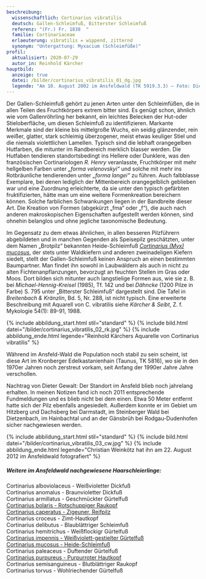 ```yaml
---
beschreibung:
  wissenschaftlich: Cortinarius vibratilis
  deutsch: Gallen-Schleimfuß, Bitterster Schleimfuß
  referenz: "(Fr.) Fr. 1838  "
  familie: Cortinariaceae
  erlaeuterung: vibratilis = wippend, zitternd
  synonym: "Untergattung: Myxacium (Schleimfüße)"
profil:
  aktualisiert: 2020-07-29
  autor_in: Reinhold Kärcher
hauptbild:
  anzeige: true
  datei: /bilder/cortinarius_vibratilis_01_dg.jpg
  legende: "Am 10. August 2002 im Ansfeldwald (TK 5919.3.3) – Foto: Dieter Gewalt"
---
```

Der Gallen-Schleimfuß gehört zu jenen Arten unter den Schleimfüßen, die in allen Teilen des Fruchtkörpers extrem bitter sind. Es genügt schon, ähnlich wie vom Gallenröhrling her bekannt, ein leichtes Belecken der Hut-oder Stieloberfläche, um diesen Schleimfuß zu identifizieren. Markante Merkmale sind der kleine bis mittelgroße Wuchs, ein seidig glänzender, rein weißer, glatter, stark schleimig überzogener, meist etwas keuliger Stiel und die niemals violettlichen Lamellen. Typisch sind die lebhaft orangegelben Hutfarben, die mitunter im Randbereich merklich blasser werden. Die Hutfaben tendieren standortsbedingt ins Hellere oder Dunklere, was den französischen Cortinariologen *R. Henry* veranlasste, Fruchtkörper mit mehr hellgelben Farben unter *„forma velenovskyi“* und solche mit mehr ins Rotbräunliche tendierenden unter *„forma langei“* zu führen. Auch falbblasse Exemplare, bei denen lediglich der Mittenbereich orangegelblich geblieben war und eine Zuordnung erleichterte, da sie unter den typisch gefärbten fruktifizierten, hätte man um eine weitere Formenkreation bereichern können. Solche farblichen Schwankungen liegen in der Bandbreite dieser Art. Die Kreation von Formen (abgekürzt „fma“ oder „f“), die auch nach anderen makroskopischen Eigenschaften aufgestellt werden können, sind ohnehin belanglos und ohne jegliche taxonomische Bedeutung.

Im Gegensatz zu dem etwas ähnlichen, in allen besseren Pilzführern abgebildeten und in manchen Gegenden als Speisepilz geschätzten, unter dem Namen „Brotpilz“ bekannten Heide-Schleimfuß *[Cortinarius (Myx) mucosus](/pilze/cortinarius-mucosus-heide-schleimfuß)*, der stets unter Waldkiefern und anderen zweinadeligen Kiefern siedelt, stellt der Gallen-Schleimfuß keinen Anspruch an einen bestimmten Baumpartner. Man findet ihn sowohl in Laubwäldern als auch in nicht zu alten Fichtenanpflanzungen, bevorzugt an feuchten Stellen im Gras oder Moos. Dort bilden sich mitunter auch langstielige Formen aus, wie sie z. B. bei *Michael-Hennig-Kreisel* (1985), Tf. 142 und bei *Dähncke* (1200 Pilze in Farbe) S. 795 unter „Bitterster Schleimfuß“ dargestellt sind. Die Tafel in *Breitenbach & Kränzlin*, Bd. 5, Nr. 288, ist nicht typisch. Eine erweiterte Beschreibung mit Aquarell von C. vibratilis siehe *Kärcher & Seibt*, Z. f. Mykologie 54(1): 89-91, 1988.

{% include abbildung_start.html stil="standard" %}
{% include bild.html datei="/bilder/cortinarius_vibratilis_02_rk.jpg" %}
{% include abbildung_ende.html legende="Reinhold Kärchers Aquarelle von Cortinarius vibratilis" %}

Während im Ansfeld-Wald die Population noch stabil zu sein scheint, ist diese Art im Kronberger Edelkastanienhain (Taunus, TK 5816), wo sie in den 1970er Jahren noch zerstreut vorkam, seit Anfang der 1990er Jahre Jahre verschollen.

Nachtrag von Dieter Gewalt: Der Standort im Ansfeld blieb noch jahrelang erhalten. In meinen Notizen fand ich noch 2011 entsprechende Fundmeldungen und es blieb nicht bei dem einen. Etwa 50 Meter entfernt hatte sich der Pilz ebenfalls angesiedelt. Außerdem konnte er im Gebiet um Hitzberg und Dachsberg bei Darmstadt, im Steinberger Wald bei Dietzenbach, im Hainbachtal und an der Gänsbrüh bei Rodgau-Dudenhofen sicher nachgewiesen werden.

{% include abbildung_start.html stil="standard" %}
{% include bild.html datei="/bilder/cortinarius_vibratilis_03_cw.jpg" %}
{% include abbildung_ende.html legende="Christian Weinkötz hat ihn am 22. August 2012 im Ansfeldwald fotografiert" %}

##### Weitere im Ansfeldwald nachgewiesene Haarschleierlinge:

Cortinarius alboviolaceus - Weißvioletter Dickfuß\
Cortinarius anomalus - Braunvioletter Dickfuß\
Cortinarius armillatus - Geschmückter Gürtelfuß\
[Cortinarius bolaris - Rotschuppiger Raukopf](/pilze/cortinarius-bolaris-rotschuppiger-raukopf)\
[Cortinarius caperatus - Zigeuner, Reifpilz](/pilze/cortinarius-caperatus-reifpilz-zigeuner)\
Cortinarius croceus - Zimt-Hautkopf\
Cortinarius delibutus - Blaublättriger Schleimfuß\
Cortinarius hemitrichus - Weißflockigr Gürtelfuß\
[Cortinarius impennis - Weißviolett-gestielter Gürtelfuß](/pilze/cortinarius-impennis-weißviolett-gestielter-gürtelfuß)\
[Cortinarius mucosus - Heide-Schleimfuß](/pilze/cortinarius-mucosus-heide-schleimfuß)\
Cortinarius paleaceus - Duftender Gürtelfuß  
[Cortinarius purpureus - Purpurroter Hautkopf](/pilze/cortinarius-purpureus-purpurroter-hautkopf)  
Cortinarius semisanguineus - Blutblättriger Raukopf\
Cortinarius torvus - Wohlriechender Gürtelfuß